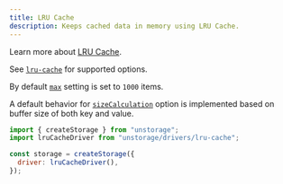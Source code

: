 ```yaml
---
title: LRU Cache
description: Keeps cached data in memory using LRU Cache.
---
```


Learn more about [LRU Cache](https://www.npmjs.com/package/lru-cache).

See [`lru-cache`](https://www.npmjs.com/package/lru-cache) for supported options.

By default [`max`](https://www.npmjs.com/package/lru-cache#max) setting is set to `1000` items.

A default behavior for [`sizeCalculation`](https://www.npmjs.com/package/lru-cache#sizecalculation) option is implemented based on buffer size of both key and value.

```js
import { createStorage } from "unstorage";
import lruCacheDriver from "unstorage/drivers/lru-cache";

const storage = createStorage({
  driver: lruCacheDriver(),
});
```
